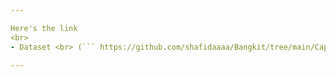 ```yaml
---

Here's the link
<br>
- Dataset <br> (``` https://github.com/shafidaaaa/Bangkit/tree/main/Capstone/bisindo_data ```)

---
```

